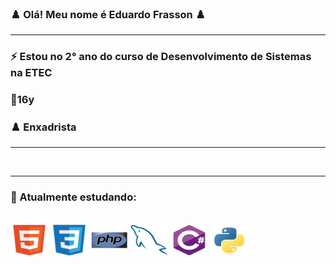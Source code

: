    ### ♟️ Olá! Meu nome é Eduardo Frasson ♟️ 

<hr>

<h3>
   ⚡ Estou no 2° ano do curso de Desenvolvimento de Sistemas na ETEC
</h3> 
<h3>
   🚀16y
</h3>  
<h3>
♟️ Enxadrista
</h3> 
 <hr> 
 
<br>
<hr>
<h3>
🌱 Atualmente estudando:
 </h3>
<br>
 <div style="display: inline_block">  
     <img align="center" alt="HTML" height="50" width="60" src="https://raw.githubusercontent.com/devicons/devicon/master/icons/html5/html5-original.svg">
     <img align="center" alt="CSS" height="50" width="60" src="https://raw.githubusercontent.com/devicons/devicon/master/icons/css3/css3-original.svg"> 
     <img align="center" alt="PHP" height="50" width="60" src="https://github.com/devicons/devicon/blob/master/icons/php/php-original.svg">
     <img align="center" alt="MySql" height="50" width="60" src="https://github.com/devicons/devicon/blob/master/icons/mysql/mysql-original.svg">
     <img align="center" alt="CSharp" height="50" width="60" src="https://github.com/devicons/devicon/blob/master/icons/csharp/csharp-original.svg">
     <img align="center" alt="Python" height="50" width="60" src="https://github.com/devicons/devicon/blob/master/icons/python/python-original.svg">
</div>
<br>
